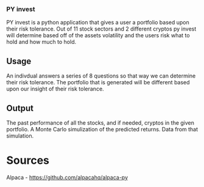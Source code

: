 ### PY invest

PY invest is a python application that gives a user a portfolio based upon their risk tolerance.
Out of 11 stock sectors and 2 different cryptos py invest will determine based off of the assets volatility and the users risk what to hold and how much to hold.

## Usage

An indivdual answers a series of 8 questions so that way we can determine their risk tolerance.
The portfolio that is generated will be different based upon our insight of their risk tolerance. 

## Output

The past performance of all the stocks, and if needed, cryptos in the given portfolio.
A Monte Carlo simulization of the predicted returns.
Data from that simulation.


# Sources

Alpaca - https://github.com/alpacahq/alpaca-py 

